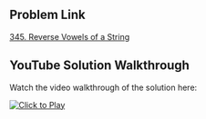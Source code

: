 ## Problem Link
[345. Reverse Vowels of a String](https://leetcode.com/problems/reverse-vowels-of-a-string/)


## YouTube Solution Walkthrough

Watch the video walkthrough of the solution here:

[![Click to Play](https://img.youtube.com/vi/Zst93RyckSc/hqdefault.jpg)](https://www.youtube.com/watch?v=Zst93RyckSc)


